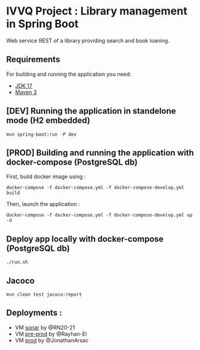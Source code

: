 # IVVQ Project : Library management in Spring Boot

Web service REST of a library providing search and book loaning.
## Requirements

For building and running the application you need:

- [JDK 17](https://www.oracle.com/fr/java/technologies/javase/jdk11-archive-downloads.html)
- [Maven 3](https://maven.apache.org)

## [DEV] Running the application in standelone mode (H2 embedded)

```shell
mvn spring-boot:run -P dev
```

## [PROD] Building and running the application with docker-compose (PostgreSQL db)

First, build docker image using :
```shell
docker-compose -f docker-compose.yml -f docker-compose-develop.yml build
```

Then, launch the application :
```shell
docker-compose -f docker-compose.yml -f docker-compose-develop.yml up -d
```

## Deploy app locally with docker-compose (PostgreSQL db)
```shell
./run.sh
```

## Jacoco
```
mvn clean test jacoco:report
```

## Deployments :
* VM [sonar](http://sonar.rn20-21.master-sdl.ovh:9000) by @RN20-21
* VM [pre-prod](http://app.rayhan-el.master-sdl.ovh/swagger-ui.html) by @Rayhan-El
* VM [prod](http://app.jonathanarsac.master-sdl.ovh/swagger-ui.html) by @JonathanArsac
